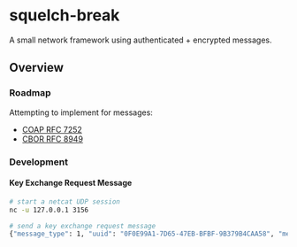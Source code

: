 # squelch-break
A small network framework using authenticated + encrypted messages.

## Overview

### Roadmap
Attempting to implement for messages:
* [COAP RFC 7252]( https://datatracker.ietf.org/doc/html/rfc7252#section-3)
* [CBOR RFC 8949](https://cbor.io/)

### Development

#### Key Exchange Request Message
```bash
# start a netcat UDP session
nc -u 127.0.0.1 3156

# send a key exchange request message
{"message_type": 1, "uuid": "0F0E99A1-7D65-47EB-BFBF-9B379B4CAA58", "message_payload": ""}
```
